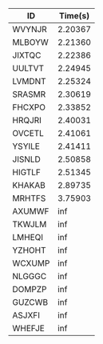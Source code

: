 |ID|Time(s)|
|-|-|
|WVYNJR|2.20367|
|MLBOYW|2.21360|
|JIXTQC|2.22386|
|UULTVT|2.24945|
|LVMDNT|2.25324|
|SRASMR|2.30619|
|FHCXPO|2.33852|
|HRQJRI|2.40031|
|OVCETL|2.41061|
|YSYILE|2.41411|
|JISNLD|2.50858|
|HIGTLF|2.51345|
|KHAKAB|2.89735|
|MRHTFS|3.75903|
|AXUMWF|inf|
|TKWJLM|inf|
|LMHEQI|inf|
|YZHOHT|inf|
|WCXUMP|inf|
|NLGGGC|inf|
|DOMPZP|inf|
|GUZCWB|inf|
|ASJXFI|inf|
|WHEFJE|inf|
